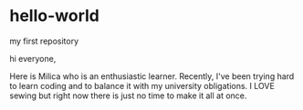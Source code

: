 # hello-world
my first repository 

hi everyone,

Here is Milica who is an enthusiastic learner. Recently, I've been trying hard to learn coding and to balance it with my university obligations. I LOVE sewing but right now there is just no time to make it all at once. 
